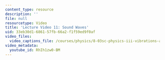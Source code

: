 ```yaml
---
content_type: resource
description: ''
file: null
resourcetype: Video
title: 'Lecture Video 11: Sound Waves'
uid: 33eb30d1-6861-57fb-66a2-f1f59ed9f0af
video_files:
  video_captions_file: /courses/physics/8-03sc-physics-iii-vibrations-and-waves-fall-2016/resource-index/lecture-11-video/RhIh1zw0-BM.vtt
video_metadata:
  youtube_id: RhIh1zw0-BM
---
```

